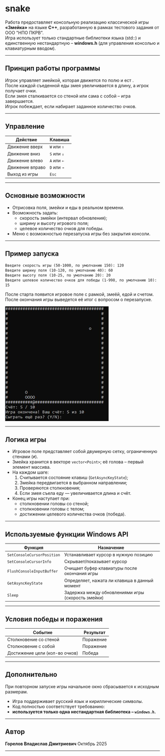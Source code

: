 # snake

Работа предоставляет консольную реализацию классической игры **«Змейка»** на языке **C++**, разработанную в рамках тестового задания от ООО "НПО ПКРВ".  
Игра использует только стандартные библиотеки языка (std::) и единственную нестандартную – **windows.h** (для управления консолью и клавиатурным вводом).

---

## Принцип работы программы
Игрок управляет змейкой, которая движется по полю и ест **<o>**.  
После каждой съеденной еды змея увеличивается в длину, а игрок получает очки.  
Если змея сталкивается со стеной или сама с собой – игра завершается.  
Игрок побеждает, если набирает заданное количество очков.

---

## Управление
| Действие | Клавиша |
|----------|---------|
| Движение вверх | `W` или `↑` |
| Движение вниз | `S` или `↓` |
| Движение влево | `A` или `←` |
| Движение вправо | `D` или `→` |
| Выход из игры | `Esc` |

---

## Основные возможности
- Отрисовка поля, змейки и еды в реальном времени.
- Возможность задать:
  - скорость змейки (интервал обновления);
  - ширину и высоту игрового поля;
  - целевое количество очков для победы.
- Меню с возможностью перезапуска игры без закрытия консоли.

---

## Пример запуска
```
Введите скорость игры (50-1000, по умолчанию 150): 120
Введите ширину поля (10-120, по умолчанию 40): 60
Введите высоту поля (10-25, по умолчанию 20): 20
Введите целевое количество очков для победы (1-998, по умолчанию 10): 15
```
После старта появится игровое поле с рамкой, змеёй, едой и счетом. После окончания игры 
выведется её итог с вопросом о перезапуске.

![Игровое поле](image/game.png)

---

## Логика игры
- Игровое поле представляет собой двумерную сетку, ограниченную стенами (`#`).
- Змейка хранится в векторе `vector<Point>`; её голова – первый элемент массива.
- На каждом шаге:
  1. Считывается состояние клавиш (`GetAsyncKeyState`);
  2. Змейка передвигается в выбранном направлении;
  3. Проверяются столкновения;
  4. Если змея съела еду — увеличивается длина и счёт.
- Конец игры наступает при:
  - столкновении головы со стеной;
  - столкновении головы с телом;
  - достижении целевого количества очков (победа).

---

## Используемые функции Windows API
| Функция | Назначение |
|----------|-------------|
| `SetConsoleCursorPosition` | Устанавливает курсор в нужную позицию |
| `SetConsoleCursorInfo` | Скрывает/показывает курсор |
| `FlushConsoleInputBuffer` | Очищает буфер клавиатуры после окончания игры |
| `GetAsyncKeyState` | Определяет, нажата ли клавиша в данный момент |
| `Sleep` | Задержка между обновлениями игры (скорость змейки) |

---

## Условия победы и поражения
| Событие | Результат |
|----------|------------|
| Столкновение со стеной | Поражение |
| Столкновение с собой | Поражение |
| Достижение цели (кол-во очков) | Победа |

---

## Дополнительно
 При повторном запуске игры начальное окно сбрасывается к исходным размерам.
- Игра поддерживает русский язык и кириллические символы.
- Код полностью соответствует требованию:  
- **используется только одна нестандартная библиотека – `windows.h`.**

---

## Автор
**Горелов Владислав Дмитриевич**
Октябрь 2025

---

